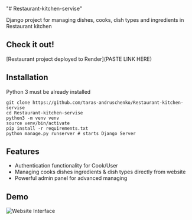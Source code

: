 "# Restaurant-kitchen-servise" 

Django project for managing dishes, cooks, dish types and ingredients in Restaurant kitchen

## Check it out!

[Restaurant project deployed to Render](PASTE LINK HERE)

## Installation

Python 3 must be already installed

```shell
git clone https://github.com/taras-andruschenko/Restaurant-kitchen-servise
cd Restaurant-kitchen-servise
python3 -m venv venv
source venv/bin/activate
pip install -r requirements.txt
python manage.py runserver # starts Django Server
```

## Features
* Authentication functionality for Cook/User
* Managing cooks dishes ingredients & dish types directly from website
* Powerful admin panel for advanced managing

## Demo

![Website Interface](C:\Users\ES-Taras\Desktop\Python\pyproject\pet-project\kitchen\kitchen.png)
